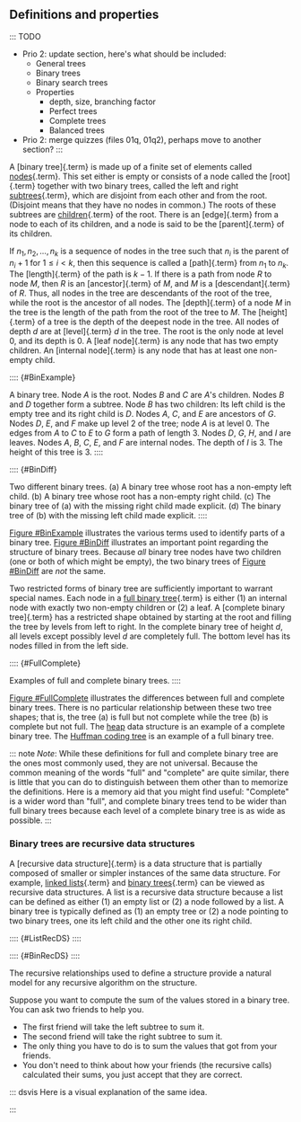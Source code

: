 
## Definitions and properties

::: TODO
- Prio 2: update section, here's what should be included:
    - General trees
    - Binary trees
    - Binary search trees
    - Properties
        - depth, size, branching factor
        - Perfect trees
        - Complete trees
        - Balanced trees
- Prio 2: merge quizzes (files 01q, 01q2), perhaps move to another section?
:::

A [binary tree]{.term} is made up of a finite
set of elements called [nodes](#node){.term}.
This set either is empty or consists of a node called the
[root]{.term} together with two binary trees,
called the left and right [subtrees](#subtree){.term}, which are disjoint from each other and from the root.
(Disjoint means that they have no nodes in common.) The roots of these
subtrees are [children](#child){.term} of the
root. There is an [edge]{.term} from a node to
each of its children, and a node is said to be the
[parent]{.term} of its children.

If $n_1, n_2, ..., n_k$ is a sequence of nodes in the tree such that
$n_i$ is the parent of $n_i+1$ for $1 \leq i < k$, then this sequence is
called a [path]{.term} from $n_1$ to $n_k$. The
[length]{.term} of the path is $k-1$. If there
is a path from node $R$ to node $M$, then $R$ is an
[ancestor]{.term} of $M$, and $M$ is a
[descendant]{.term} of $R$. Thus, all nodes in
the tree are descendants of the root of the tree, while the root is the
ancestor of all nodes. The [depth]{.term} of a
node $M$ in the tree is the length of the path from the root of the tree
to $M$. The [height]{.term} of a tree is the
depth of the deepest node in the tree. All nodes of depth $d$ are at
[level]{.term} $d$ in the tree. The root is the
only node at level 0, and its depth is 0. A
[leaf node]{.term} is any node that has two
empty children. An [internal node]{.term} is any
node that has at least one non-empty child.

:::: {#BinExample}
<inlineav id="BinExampCON" src="Binary/BinExampCON.js" name="Binary/BinExampCON" links="Binary/BinExampCON.css" static/>

A binary tree. Node $A$ is the root. Nodes $B$ and $C$ are $A$'s
children. Nodes $B$ and $D$ together form a subtree. Node $B$ has two
children: Its left child is the empty tree and its right child is $D$.
Nodes $A$, $C$, and $E$ are ancestors of $G$. Nodes $D$, $E$, and $F$
make up level 2 of the tree; node $A$ is at level 0. The edges from $A$
to $C$ to $E$ to $G$ form a path of length 3. Nodes $D$, $G$, $H$, and
$I$ are leaves. Nodes $A$, $B$, $C$, $E$, and $F$ are internal nodes.
The depth of $I$ is 3. The height of this tree is 3.
::::

:::: {#BinDiff}
<inlineav id="BinDiffCON" src="Binary/BinDiffCON.js" name="Binary/BinDiffCON" links="Binary/BinDiffCON.css" static/>

Two different binary trees. (a) A binary tree whose root has a non-empty
left child. (b) A binary tree whose root has a non-empty right child.
(c) The binary tree of (a) with the missing right child made explicit.
(d) The binary tree of (b) with the missing left child made explicit.
::::

[Figure #BinExample](#BinExample) illustrates
the various terms used to identify parts of a binary tree.
[Figure #BinDiff](#BinDiff) illustrates an important
point regarding the structure of binary trees. Because *all* binary tree
nodes have two children (one or both of which might be empty), the two
binary trees of [Figure #BinDiff](#BinDiff)
are *not* the same.

Two restricted forms of binary tree are sufficiently important to
warrant special names. Each node in a
[full binary tree](#full-tree){.term} is either
(1) an internal node with exactly two non-empty children or (2) a leaf.
A [complete binary tree]{.term} has a restricted
shape obtained by starting at the root and filling the tree by levels
from left to right. In the complete binary tree of height $d$, all
levels except possibly level $d$ are completely full. The bottom level
has its nodes filled in from the left side.

:::: {#FullComplete}
<inlineav id="FullCompCON" src="Binary/FullCompCON.js" name="Binary/FullCompCON" links="Binary/FullCompCON.css" static/>

Examples of full and complete binary trees.
::::

[Figure #FullComplete](#FullComplete) illustrates
the differences between full and complete binary trees. There is no
particular relationship between these two tree shapes; that is, the tree (a) is
full but not complete while the tree (b) is complete but
not full. The [heap](#heaps-and-priority-queues) data
structure is an example of a complete binary tree. The
[Huffman coding tree](#huffman-coding-trees) is an example of a full binary tree.

::: note
*Note*: While these definitions for full and complete binary tree are the
ones most commonly used, they are not universal. Because the common
meaning of the words "full" and "complete" are quite similar,
there is little that you can do to distinguish between them other
than to memorize the definitions. Here is a memory aid that you
might find useful: "Complete" is a wider word than "full", and
complete binary trees tend to be wider than full binary trees
because each level of a complete binary tree is as wide as possible.
:::


### Binary trees are recursive data structures

A [recursive data structure]{.term} is a data
structure that is partially composed of smaller or simpler instances of
the same data structure. For example,
[linked lists](#linked-list){.term} and
[binary trees](#binary-tree){.term} can be
viewed as recursive data structures. A list is a recursive data
structure because a list can be defined as either (1) an empty list or
(2) a node followed by a list. A binary tree is typically defined as (1)
an empty tree or (2) a node pointing to two binary trees, one its left
child and the other one its right child.

:::: {#ListRecDS}
<inlineav id="ListRecDSCON" src="Binary/ListRecDSCON.js" name="Binary/ListRecDSCON" links="Binary/RecursiveDSCON.css" static/>
::::

:::: {#BinRecDS}
<inlineav id="BinRecDSCON" src="Binary/BinRecDSCON.js" name="Binary/BinRecDSCON" links="Binary/RecursiveDSCON.css" static/>
::::

The recursive relationships used to define a structure provide a natural
model for any recursive algorithm on the structure.

Suppose you want to compute the sum of the values stored in a binary tree.
You can ask two friends to help you.

- The first friend will take the left subtree to sum it.
- The second friend will take the right subtree to sum it.
- The only thing you have to do is to sum the values that got from your friends.
- You don't need to think about how your friends (the recursive calls) calculated their sums, you just accept that they are correct.

::: dsvis
Here is a visual explanation of the same idea.

<inlineav id="SumBinaryTreeCON" src="Binary/SumBinaryTreeCON.js" name="Sum values in a Binary Tree Slide Show" links="Binary/RecursiveDSCON.css"/>
:::
